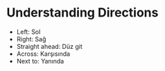 
# Understanding Directions

- Left: Sol
- Right: Sağ
- Straight ahead: Düz git
- Across: Karşısında
- Next to: Yanında

